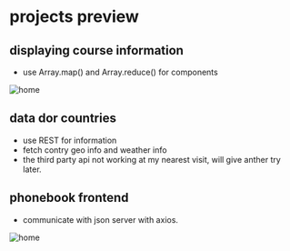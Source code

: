 # projects preview

## displaying course information

- use Array.map() and Array.reduce() for components

![home](public/home.png?raw=true "home")


## data dor countries

- use REST for information
- fetch contry geo info and weather info
- the third party api not working at my nearest visit, will give anther try later.


## phonebook frontend

- communicate with json server with axios.

![home](public/home.png?raw=true "home")